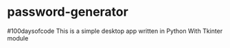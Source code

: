 # password-generator
#100daysofcode This is a simple desktop app written in Python With Tkinter module
